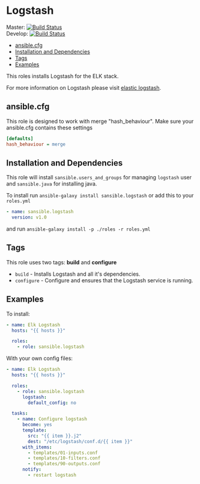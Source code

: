 # Logstash

Master: [![Build Status](https://travis-ci.org/sansible/logstash.svg?branch=master)](https://travis-ci.org/sansible/logstash)  
Develop: [![Build Status](https://travis-ci.org/sansible/logstash.svg?branch=develop)](https://travis-ci.org/sansible/logstash)

* [ansible.cfg](#ansible-cfg)
* [Installation and Dependencies](#installation-and-dependencies)
* [Tags](#tags)
* [Examples](#examples)

This roles installs Logstash for the ELK stack.

For more information on Logstash please visit [elastic logstash](https://www.elastic.co/products/logstash).




## ansible.cfg

This role is designed to work with merge "hash_behaviour". Make sure your
ansible.cfg contains these settings

```INI
[defaults]
hash_behaviour = merge
```




## Installation and Dependencies

This role will install `sansible.users_and_groups` for managing `logstash`
user and `sansible.java` for installing java.

To install run `ansible-galaxy install sansible.logstash` or add this to your
`roles.yml`

```YAML
- name: sansible.logstash
  version: v1.0
```

and run `ansible-galaxy install -p ./roles -r roles.yml`




## Tags

This role uses two tags: **build** and **configure**

* `build` - Installs Logstash and all it's dependencies.
* `configure` - Configure and ensures that the Logstash service is running.




## Examples

To install:

```YAML
- name: Elk Logstash
  hosts: "{{ hosts }}"

  roles:
    - role: sansible.logstash
```

With your own config files:


```YAML
- name: Elk Logstash
  hosts: "{{ hosts }}"

  roles:
    - role: sansible.logstash
      logstash:
        default_config: no

  tasks:
    - name: Configure logstash
      become: yes
      template:
        src: "{{ item }}.j2"
        dest: "/etc/logstash/conf.d/{{ item }}"
      with_items:
        - templates/01-inputs.conf
        - templates/10-filters.conf
        - templates/90-outputs.conf
      notify:
        - restart logstash
```
